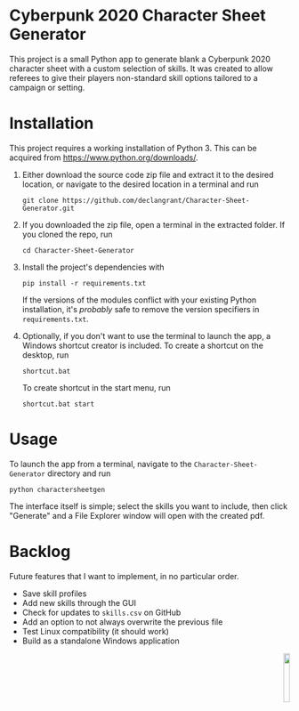# Cyberpunk 2020 Character Sheet Generator

This project is a small Python app to generate blank a Cyberpunk 2020 character sheet with a custom selection of skills.
It was created to allow referees to give their players non-standard skill options tailored to a campaign or setting.

# Installation

This project requires a working installation of Python 3.
This can be acquired from https://www.python.org/downloads/.

1.
    Either download the source code zip file and extract it to the desired location, or navigate to the desired location in a terminal and run

    `git clone https://github.com/declangrant/Character-Sheet-Generator.git`

2.
    If you downloaded the zip file, open a terminal in the extracted folder.
    If you cloned the repo, run

    `cd Character-Sheet-Generator`

3.
    Install the project's dependencies with

    `pip install -r requirements.txt`

    If the versions of the modules conflict with your existing Python installation, it's *probably* safe to remove the version specifiers in `requirements.txt`.

4.
    Optionally, if you don't want to use the terminal to launch the app, a Windows shortcut creator is included. To create a shortcut on the desktop, run

    `shortcut.bat`

    To create shortcut in the start menu, run

    `shortcut.bat start`

# Usage

To launch the app from a terminal, navigate to the `Character-Sheet-Generator` directory and run

`python charactersheetgen`

The interface itself is simple; select the skills you want to include, then click "Generate" and a File Explorer window will open with the created pdf.

# Backlog

Future features that I want to implement, in no particular order.

- Save skill profiles
- Add new skills through the GUI
- Check for updates to `skills.csv` on GitHub
- Add an option to not always overwrite the previous file
- Test Linux compatibility (it should work)
- Build as a standalone Windows application

<p align="right">
  <img src="https://i0.wp.com/rtalsoriangames.com/wp-content/uploads/2019/06/justcyberpunklogo.png" width="15%"/>
</p>
